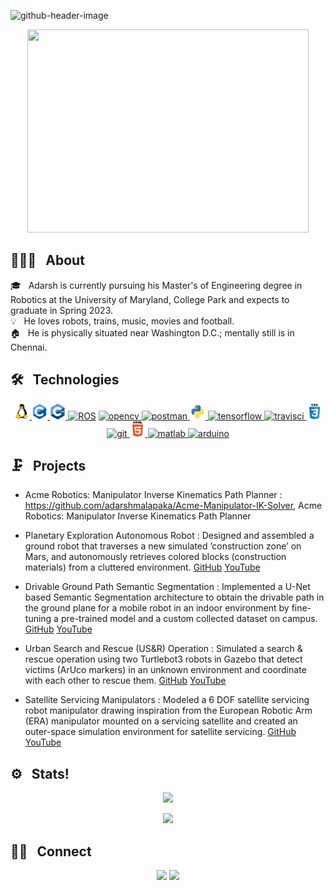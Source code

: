 


![github-header-image](https://user-images.githubusercontent.com/40534801/207946689-5016c93e-1625-472b-be3f-25f54e21079b.png)


<p align="center">
<img src="https://user-images.githubusercontent.com/40534801/207944948-3f2a4377-4d85-4628-b2a5-cc21698bbe32.jpeg" width="450" height="325"
</p>



## 👨🏻‍💻 &nbsp; About

🎓 &nbsp; Adarsh is currently pursuing his Master's of Engineering degree in Robotics at the University of Maryland, College Park and expects to graduate in Spring 2023.\
💡 &nbsp; He loves robots, trains, music, movies and football.  
:house: &nbsp; He is physically situated near Washington D.C.; mentally still is in Chennai.


## 🛠 &nbsp; Technologies

<p align="center">
    <a href="https://www.linux.org/" target="_blank" rel="noreferrer"> <img src="https://raw.githubusercontent.com/devicons/devicon/master/icons/linux/linux-original.svg" alt="linux" width="25" height="25"/>
   <a href="https://www.cprogramming.com/" target="_blank" rel="noreferrer"> <img src="https://raw.githubusercontent.com/devicons/devicon/master/icons/c/c-original.svg" alt="c" width="25" height="25"/> </a>
   </a> <a href="https://www.w3schools.com/cpp/" target="_blank" rel="noreferrer"> <img src="https://raw.githubusercontent.com/devicons/devicon/master/icons/cplusplus/cplusplus-original.svg" alt="cplusplus" width="25" height="25"/> </a>  
  <a href="https://www.ros.org/" target="_blank" rel="noreferrer"><img src="https://raw.githubusercontent.com/fkromer/awesome-ros2/master/ros_logo.svg?sanitize=true" width="25" height="25" alt="ROS"></a> 
  <a href="https://opencv.org/" target="_blank" rel="noreferrer"> <img src="https://www.vectorlogo.zone/logos/opencv/opencv-icon.svg" alt="opencv" width="25" height="25"/> </a> <a href="https://postman.com" target="_blank" rel="noreferrer"> <img src="https://www.vectorlogo.zone/logos/getpostman/getpostman-icon.svg" alt="postman" width="25" height="25"/> </a> <a href="https://www.python.org" target="_blank" rel="noreferrer"> <img src="https://raw.githubusercontent.com/devicons/devicon/master/icons/python/python-original.svg" alt="python" width="25" height="25"/> </a> <a href="https://www.tensorflow.org" target="_blank" rel="noreferrer"> <img src="https://www.vectorlogo.zone/logos/tensorflow/tensorflow-icon.svg" alt="tensorflow" width="25" height="25"/> </a> <a href="https://travis-ci.org" target="_blank" rel="noreferrer"> <img src="https://www.vectorlogo.zone/logos/travis-ci/travis-ci-icon.svg" alt="travisci" width="25" height="25"/> </a> 
   <a href="https://www.w3schools.com/css/" target="_blank" rel="noreferrer"> <img src="https://raw.githubusercontent.com/devicons/devicon/master/icons/css3/css3-original-wordmark.svg" alt="css3" width="25" height="25"/> </a> 
   <a href="https://git-scm.com/" target="_blank" rel="noreferrer"> <img src="https://www.vectorlogo.zone/logos/git-scm/git-scm-icon.svg" alt="git" width="25" height="25"/> </a> <a href="https://www.w3.org/html/" target="_blank" rel="noreferrer"> <img src="https://raw.githubusercontent.com/devicons/devicon/master/icons/html5/html5-original-wordmark.svg" alt="html5" width="25" height="25"/> </a> 
    <a href="https://www.mathworks.com/" target="_blank" rel="noreferrer"> <img src="https://upload.wikimedia.org/wikipedia/commons/2/21/Matlab_Logo.png" alt="matlab" width="25" height="25"/> </a>
   <a href="https://www.arduino.cc/" target="_blank" rel="noreferrer"> <img src="https://cdn.worldvectorlogo.com/logos/arduino-1.svg" alt="arduino" width="25" height="25"/> </a> 
   </p>

## :clamp: &nbsp; Projects

* Acme Robotics: Manipulator Inverse Kinematics Path Planner :  https://github.com/adarshmalapaka/Acme-Manipulator-IK-Solver, Acme Robotics: Manipulator Inverse Kinematics Path Planner

* Planetary Exploration Autonomous Robot : Designed and assembled a ground robot that traverses a new simulated ’construction zone’ on Mars, and autonomously retrieves colored blocks (construction materials) from a cluttered environment. [GitHub](https://github.com/adarshmalapaka/autonomous-robotics) [YouTube](https://www.youtube.com/watch?v=vczxY16xsr4&ab_channel=AdarshMalapaka)

* Drivable Ground Path Semantic Segmentation : Implemented a U-Net based Semantic Segmentation architecture to obtain the drivable path in the ground plane for a mobile robot in an indoor environment by fine-tuning a pre-trained model and a custom collected dataset on campus. [GitHub](https://github.com/adarshmalapaka/ground-plane-segmentation) [YouTube](https://www.youtube.com/watch?v=34u9Obz_LbE&ab_channel=KumaraRitvikOruganti)

* Urban Search and Rescue (US&R) Operation : Simulated a search & rescue operation using two Turtlebot3 robots in Gazebo that detect victims (ArUco markers) in an unknown environment and coordinate with each other to rescue them. [GitHub](https://github.com/adarshmalapaka/Simplified-Urban-Search-and-Rescue-Operation) [YouTube](https://www.youtube.com/watch?v=bqUnzQA4Owg)
* Satellite Servicing Manipulators : Modeled a 6 DOF satellite servicing robot manipulator drawing inspiration from the European Robotic Arm (ERA) manipulator mounted on a servicing satellite and created an outer-space simulation environment for satellite servicing. [GitHub](https://github.com/adarshmalapaka/satellite-servicer) [YouTube](https://youtu.be/0vtf83gLHIg)




## ⚙️ &nbsp; Stats!

<p align="center">
    <img src="https://github-readme-stats.vercel.app/api?username=adarshmalapaka&show_icons=true&theme=tokyonight" />
</p>

<p align="center">
    <img src="https://github-readme-stats.vercel.app/api/top-langs/?username=adarshmalapaka&layout=compact&hide=html" />                                                          
</p>

## 🤝🏻 &nbsp; Connect
<p align="center">
<a href="https://www.linkedin.com/in/adarsh-malapaka/"><img src="https://img.shields.io/badge/-LinkedIn-0077B5?style=for-the-badge&logo=Linkedin&logoColor=white"/></a>
<a href="mailto:amalapak@terpmail.umd.edu"><img src="https://img.shields.io/badge/-Email-D14836?style=for-the-badge&logo=Gmail&logoColor=white"/></a>
</p>

